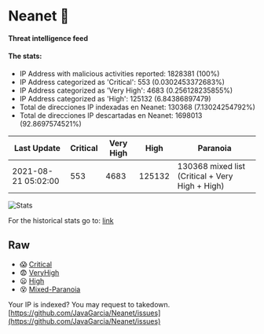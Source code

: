 # Neanet :hocho:
#### Threat intelligence feed
#### The stats:

- IP Address with malicious activities reported: 1828381 (100%)
- IP Address categorized as 'Critical':  553 (0.0302453372683%)
- IP Address categorized as 'Very High':  4683 (0.256128235855%)
- IP Address categorized as 'High':  125132 (6.84386897479)
- Total de direcciones IP indexadas en Neanet:  130368 (7.13024254792%)
- Total de direcciones IP descartadas en Neanet:  1698013 (92.8697574521%)

| Last Update | Critical | Very High | High | Paranoia |
| --- | --- | --- | --- | --- |
| 2021-08-21 05:02:00 | 553 | 4683 | 125132 | 130368 mixed list (Critical + Very High + High)|

![Stats](https://docs.google.com/spreadsheets/d/e/2PACX-1vSnaNMIXVabIpDJjufMlzH7poXnshF3mgd8Is1g9ytUEzVsP5my4Trn8f-xkoLLQ38xpL3HtmUexLo6/pubchart?oid=501124687&format=image)

For the historical stats go to: [link](/stats.csv)
## Raw
- :scream: [Critical](https://raw.githubusercontent.com/JavaGarcia/Neanet/master/blacklists/neanet_critical.txt)
- :fearful: [VeryHigh](https://raw.githubusercontent.com/JavaGarcia/Neanet/master/blacklists/neanet_veryHigh.txtt)
- :frowning: [High](https://raw.githubusercontent.com/JavaGarcia/Neanet/master/blacklists/neanet_high.txt)
- :dizzy_face: [Mixed-Paranoia](https://raw.githubusercontent.com/JavaGarcia/Neanet/master/blacklists/neanet_all.txt)


Your IP is indexed? You may request to takedown. [https://github.com/JavaGarcia/Neanet/issues](https://github.com/JavaGarcia/Neanet/issues)


























































































































































































































































































































































































































































































































































































































































































































































































































































































































































































































































































































































































































































































































































































































































































































































































































































































































































































































































































































































































































































































































































































































































































































































































































































































































































































































































































































































































































































































































































































































































































































































































































































































































































































































































































































































































































































































































































































































































































































































































































































































































































































































































































































































































































































































































































































































































































































































































































































































































































































































































































































































































































































































































































































































































































































































































































































































































































































































































































































































































































































































































































































































































































































































































































































































































































































































































































































































































































































































































































































































































































































































































































































































































































































































































































































































































































































































































































































































































































































































































































































































































































































































































































































































































































































































